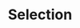 ---
title: "Selection"
menu:
  docs:
    title: "Selection"
    weight: 20
    parent: "Components"
---